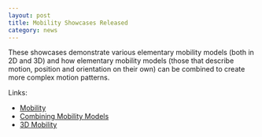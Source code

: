 ```yaml
---
layout: post
title: Mobility Showcases Released
category: news
---
```


These showcases demonstrate various elementary mobility models (both in 2D and 3D)
and how elementary mobility models (those that describe motion, position and
orientation on their own) can be combined to create more complex motion patterns.

Links:
* [Mobility](https://inet.omnetpp.org/docs/showcases/mobility/basic/doc/)
* [Combining Mobility Models](https://inet.omnetpp.org/docs/showcases/mobility/combining/doc/)
* [3D Mobility](https://inet.omnetpp.org/docs/showcases/mobility/spatial/doc/)

